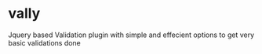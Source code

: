# vally
Jquery based Validation plugin with simple and effecient options to get very basic validations done

